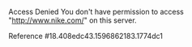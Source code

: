 Access Denied You don't have permission to access "http://www.nike.com/" on this server.

Reference #18.408edc43.1596862183.1774dc1